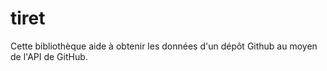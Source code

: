 # tiret
Cette bibliothèque aide à obtenir les données d'un dépôt Github au moyen de l'API de GitHub. 
